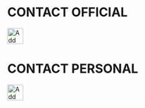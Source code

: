 # CONTACT OFFICIAL

<a href="https://line.me/R/ti/p/%40175qduzr"><img height="36" border="0" alt="Add Friend" src="https://scdn.line-apps.com/n/line_add_friends/btn/en.png"></a>

# CONTACT PERSONAL

<a href="https://line.me/R/ti/p/~yudpx"><img height="36" border="0" alt="Add Friend" src="https://scdn.line-apps.com/n/line_add_friends/btn/en.png"></a>
